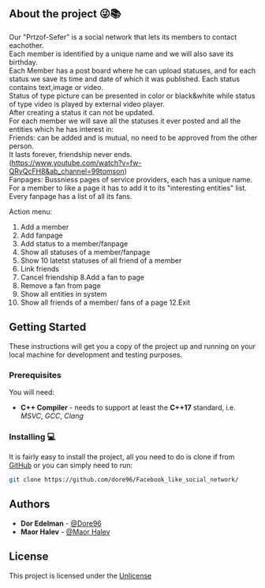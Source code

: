 ## About the project 😜📚

Our "Prtzof-Sefer" is a social network that lets its members to contact eachother.  
Each member is identified by a unique name and we will also save its birthday.  
Each Member has a post board where he can upload statuses, and for each status we save its time and date of which it was published. 
Each status contains text,image or video.     
Status of type picture can be presented in color or black&white while status of type video is played by external video player.    
After creating a status it can not be updated.    
For each member we will save all the statuses it ever posted and all the entities which he has interest in:   
Friends: can be added and is mutual, no need to be approved from the other person.    
It lasts forever, friendship never ends.  
(https://www.youtube.com/watch?v=fw-QRyQcFH8&ab_channel=99tomson)       
Fanpages: Bussniess pages of service providers, each has a unique name. 
For a member to like a page it has to add it to its "interesting entities" list.  
Every fanpage has a list of all its fans.   

Action menu:
1. Add a member
2. Add fanpage
3. Add status to a member/fanpage
4. Show all statuses of a member/fanpage
5. Show 10 latetst statuses of all friend of a member
6. Link friends
7. Cancel friendship
8.Add a fan to page
9. Remove a fan from page
10. Show all entities in system
11. Show all friends of a member/ fans of a page
12.Exit

## Getting Started

These instructions will get you a copy of the project up and running on your local
machine for development and testing purposes.

### Prerequisites

You will need:

* **C++ Compiler** - needs to support at least the **C++17** standard, i.e. *MSVC*,
*GCC*, *Clang*

### Installing 💻

It is fairly easy to install the project, all you need to do is clone if from
[GitHub](https://github.com/dore96/Facebook_like_social_network) or you can simply need to run:

```bash
git clone https://github.com/dore96/Facebook_like_social_network/
```

## Authors
* **Dor Edelman** - [@Dore96](https://github.com/dore96)
* **Maor Halev** - [@Maor Halev](https://github.com/MaorHalev)

## License

This project is licensed under the [Unlicense](https://unlicense.org/)
